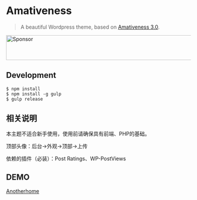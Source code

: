 # Amativeness

> A beautiful Wordpress theme, based on [Amativeness 3.0](http://azfashao.com/amativeness3-0/).

<a target='_blank' rel='nofollow' href='https://app.codesponsor.io/link/ucdjQF7wcNNiWY9mCEpAeGLz/DIYgod/Amativeness'>
  <img alt='Sponsor' width='888' height='68' src='https://app.codesponsor.io/embed/ucdjQF7wcNNiWY9mCEpAeGLz/DIYgod/Amativeness.svg' />
</a>

## Development

```
$ npm install
$ npm install -g gulp
$ gulp release
```

## 相关说明

本主题不适合新手使用，使用前请确保具有前端、PHP的基础。

顶部头像：后台->外观->顶部->上传

依赖的插件（必装）：Post Ratings、WP-PostViews

## DEMO

[Anotherhome](http://www.anotherhome.net)
